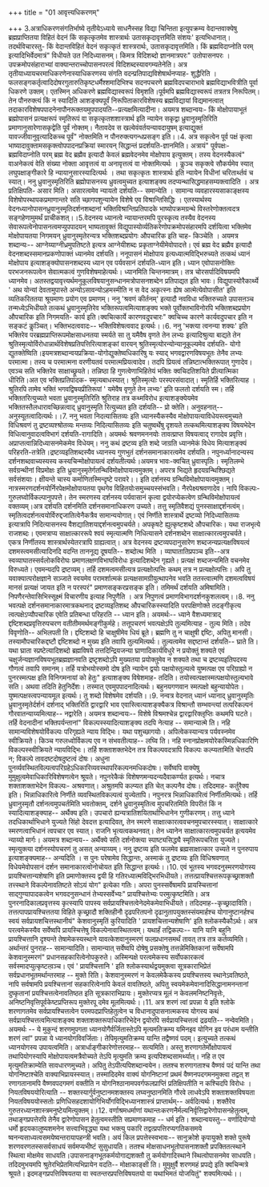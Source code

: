 +++
title = "01 आवृत्त्यधिकरणम्"

+++
3.अत्राधिकरणसंगतिर्भाष्ये तृतीयेऽध्याये साधनैस्सह विद्या चिन्तिता इत्युपक्रम्य वेदान्तवाक्येषु ब्रह्मप्राप्तितया विहितं वेदनं किं सकृत्कृतमेव शास्त्रार्थः उतासकृदावृत्तमिति संशयः' इत्यभिधानात्। तदर्थविचारस्तु- किं वेदान्तविहितं वेदनं सकृत्कृतं शास्त्ररार्थः, उतासकृदावृत्तमिति। किं ब्रह्मविदाप्नोति परम् इत्यादिभिर्वेदमात्रं" विधीयते उत निदिध्यासनम्। किमत्र विदिशब्दो ज्ञानमात्रपरः" उतोपासनपरः । उपक्रमोपसंहाराभ्यां वाक्यान्तराच्चोपासनपरत्वं विदिशब्दस्यावगम्यतेनेति। अत्र तृतीयाध्यायचरमाधिकरणेनास्याधिकरणस्य संगति वदन्प्रतिपाद्यविशेषार्थनप्याह- शुद्धैरिति । फलसङ्गकर्तृत्वादिदोषरगुतारुतिकृष्टधर्मैश्शमादिभिश्च सदनपचरणे ब्रह्मविदपचाराभावे ब्रह्मविद्याभवित्रीति पूर्वा धिकरणे उक्तम्। एतस्मिन् अधिकरणे ब्रह्मविद्यास्वरूपं विमृशति।पूर्वमपि ब्रह्मविद्यास्वरूपं तत्रतत्र निरूपितम्। तेन पौनरुक्त्यं किं न स्यादिति आशङ्क्यपूर्वं निरूपिताकारविशेषस्य ब्रह्मविद्यायां विद्यमानत्वात् तदाकारविशेषपपादनेनापौनरूक्तयमुपपादयति--प्रत्यक्षमित्यादीना। अयमत्र शब्दान्वयः- किं मोक्षोपायाभूतं ब्रह्मोपासनं प्रत्यक्षरूपं स्मृतिरूपं वा सकृत्कृतशशास्त्रार्थ इति न्यायेन सकृद्वा ध्रुवानुस्मृतिरिति प्रमाणानुसारेणासकृद्वेति पूर्वं नोक्तम्। नैतावदेव स खल्वेवंवर्तयन्यावदायुषम् इत्याद्युक्तं यावज्जीवानुवृत्यादिकच्च पूर्वं" नोक्तमिति न पौनरुक्त्यगन्धप्रसङ्ग इति।।4. अत्र सकृत्वेन पूर्व पक्षं कृत्वा भाष्यादावुक्तामसकृक्त्वोपपादनप्रक्रियां स्मारयन् सिद्धान्तं प्रदर्शयति-ज्ञानमिति। अत्रायं" पूर्वपक्षः- ब्रह्मविदाप्नोति परम् ब्रह्म वेद ब्रह्मैव इत्यादौ केवलं ब्रह्मवेदनमेव मोक्षोपाय इत्युक्तम्। तस्य वेदनस्यैकत्वं" वाअनेकत्वं वेति संख्या नोक्ता आवृत्तत्वं वा अनावृत्तत्वं वा नोक्तमित्यर्थः । कॢञ्च सकृक्त्वे सौकर्यमेव स्यात् लघुपक्षाङ्गीकारे हि न्यायानुसारस्यादित्यर्थः । तथा सकृत्कृतः शास्त्रार्थः इति न्यायेन विधीनां चरितार्थ्तवं च स्यात्। ननु ध्रुवानुस्मृतिरिति ब्रह्मोपासनस्य ध्रुवत्वमुच्यत इत्याशङ्क्य तदप्यन्थासिद्धमाहसम्यक्त्वादिति । अत्र प्रतिक्षिपति- असार मिति। असारत्वमेव न्यायतो दर्शयति-- समान्येति । सामान्य व्यवहारस्यसाकाङ्क्षस्य विशेषोपस्थापकप्रमाणान्तरे सति च्छागपशुन्यायेन विशेषे एव विश्रान्तिसिद्धिः । एतस्यार्थस्य वेदनध्यानोपासनध्रुवानुस्मृतिदर्शनशब्दानां भक्तिविश्रान्तिप्रतिपादके भाष्योपक्रमग्रन्थे विस्तरेणोक्तत्वदत्र सङ्गहेणामुमर्थं प्राचीकशत्।।5.वेदनस्य ध्यानत्वे न्यायान्तरमपि पुरस्कृत्य तस्यैव वेदनस्य सेवारूपत्वेनोपासनत्वमप्युपपादयन् भाष्यतावुक्तं विद्युपास्योर्व्यतिकरेणोपक्रमोपसंहारमपि दर्शयित्वा भक्तिमेव मोक्षोपायतया निगमयन् ध्रुवानुस्मृतेरन्यत्र भक्तिशब्दप्रयोगः औपचारिक इति चाह- किञ्चेति । अयमत्र शब्दान्यः-- आग्नेय्याग्नीध्रमुपतिष्टते इत्यत्र आग्नेयीशब्दः प्रकृताग्नेयीमेवोपादत्ते। एवं ब्रह्म वेद ब्रह्मैव इत्यादौ वेदनशब्दस्समानप्रकणोपाक्तं ध्यानमेव दर्शयति। ननूपासनं मोक्षोपाय इत्यध्यात्मविद्भिरुच्यते तत्कथं ध्यानं मोक्षोपाय इत्याशङ्क्योपासनशब्दस्य ध्यान एव पर्यवसानं दर्शयति-ध्यान इति। ध्यान एवोपासनोक्तिः परभजनरूपत्वेन सेवात्मकत्वं गुणविशेषमाहेत्यर्थः। ध्यानमिति चिन्तनमात्रम्। तत्र चोरसर्पादिविषयमपि ध्यानमेव। अतस्तद्वयावृत्त्यर्थमनुकूलविषयानुसन्धानमत्रोपासनशब्देन प्रतिपाद्यत इति भावः। विद्युपास्योरैकार्थ्ये ' अथ योन्यां देवतामुपास्ते अन्योऽसावन्योऽहमस्मीति न स वेद अकृत्स्नः ह्येष आत्मेत्येवोपासीत' इति व्यतिकरिततया श्रूयमाणः प्रयोग एव प्रमाणम्। ननु 'श्रवणं कीर्तनम्' इत्यादौ नवविधा भक्तिरुच्यते उपासऩञ्च तन्मध्येऽभिधीयते तत्कथं ध्रुवानुस्मृतिरेव भक्तिरूपत्वमित्याशङ्क्य भक्ते पूर्वोक्तभाविनोरपि भक्तिशब्दप्रयोग औपचारिक इति निगमयति- कार्य इति।क्वचित्कार्ये कारणवदुपचारः" क्वचिच्च कारणे कार्यवदुपचार इति न सङ्कटं कॢञ्चित्। भक्तिभदत्ववादः-- भक्तिविशेषत्ववाद इत्यर्थः।।6. ननु 'भक्त्या त्वनन्या शक्यः' इति भक्तिरेव परब्रह्मप्राप्तिरूपमोक्षसाधनतया स्मर्यते सा तु यमैवैष वृणते तेन लभ्यः इत्यादिश्रुत्या बाद्यते तेन श्रुतिस्मृत्योर्विरोधान्नार्थविशेषप्रतिपत्तिरित्याशङ्कां वारयन् श्रुतिस्मृत्योरन्योन्यानूकूल्यमेव दर्शयति- योगो द्युतक्तेष्विति।इयमत्रशब्दान्वयप्रक्रिया-योगोद्युक्तेष्वधिकारिषु यः स्याद् भगवद्वारणविषयभूतः तेनैव लभ्यः परमात्मा। तस्य च परमात्मना वरणीयतवं परमात्मप्रियत्वादेव। तदपि प्रियत्वं तन्निष्टात्भक्तिरूपात् गुणादेव। एवञ्च सति भक्तिरेव साक्षाच्छ्रूयते। तन्निष्ठा हि गुणत्वेणाभिहितेयं भक्तिः क्वचिदतिशयिते प्रीत्यात्मिका धीरिति।अत एव भक्तिप्रतिपादक- स्मृत्यबाधस्यात्। श्रुतिस्मृत्योः परस्परसंवादात्। स्मृतिर्हि भक्तिरित्याह । श्रुतिरपि तामेव भक्तिं भगवद्विषयप्रीतिरूपां ' यमेवैष वृणुते तेन लभ्यः' इति फलतो दर्शयति स्म। तर्हि भक्तितरित्युच्यते भवता ध्रुवानुस्मृतिरिति श्रुतिराह तत्र कथ्मविरोध इत्याशङ्क्येयमेव भक्तितस्तैलधारावच्छिन्नत्वाद् ध्रुवानुस्मृति रित्युच्यत इति दर्शयति-- प्रो क्तेति। अनुवहनात्-- अनुस्यूतत्वादित्यर्थः।।7. ननु भवता निदत्यासितव्यः इति ध्यानस्यैकस्यैव मोक्षोपायत्याविधेयस्त्वमुच्यते विधिश्रवणं तु द्रष्टव्यश्श्रोतव्यः मन्तव्यः निदित्यासितव्यः इति चतुष्वर्थेषु दृशयते तत्कथमित्याशङ्क्य विषयभेदेन विधित्वानुवादत्वविभागं दर्शयति-रागादिति। अयमर्थः श्रवणमननयोः तावत्प्राप्त विषयत्वाद् रागादेव प्रवृत्ति। अप्राप्तत्वान्निदिध्यासनमेकमेव विधेयम्। ननु कथं द्रष्टव्य इति शब्दे जाग्रति ध्यानमेकं विधेय मित्याशङ्क्यं परिहरति-तत्रेति।द्रष्टव्यइतिशब्दस्यैव ध्यानस्य गुणभुतं दर्शनसमानाकारत्वमेव दर्शयति। नपुनर्ध्यानादन्यस्य दर्शनशब्दवाच्यस्यस्य कस्यचिन्मोक्षोपायत्वं दर्शयतीत्यर्थः।अयमत्र भावः-क्वचित् ध्रुवास्पृतिः। स्मृतिलम्भे सर्वग्रन्थीनां विप्रमोक्षः इति ध्रुवानुस्मृतेर्गतन्थिविमोक्षोपायत्वमुक्तम्। अपरत्र भिद्यते हृदयग्रन्थिश्छिद्यते सर्वसंशयाः। क्षीयन्ते चास्य कर्माणितस्मिन्दृष्टे परावरे।। इति दर्शनस्य ग्रन्थिविमोक्षोपायत्वमुक्तम्। नात्रस्मरणदर्शनयोर्निरपेक्षमोक्षोपायतया पृथगेव विहितयोःसमुच्चयस्संभवति। नैरपेक्ष्यश्रवणादेव। नापि विकल्पः-गुरुलघ्वोर्विकल्पानुपपत्ते। तेन स्मरणस्य दर्शनस्य पर्यवासानं कृत्वा द्वयोरप्येकत्वेण ग्रन्थिविमोक्षोपायत्वं वक्तव्यम्।अत्र दर्शयति दर्शनमिति दर्शनसमानाधिकरण उच्यते। तत्तु स्मृतिवैशद्यं पुनस्साक्षाद्दर्शनत्वंम्। स्मृतित्वदर्शनत्वयोर्विरुद्दजातित्वेनैकत्रैव सामान्ययोगात्। एवं निर्णीते शास्त्रार्थे द्रष्टव्यो निदिध्यासितव्यः इत्यात्रापि निदित्यासनस्य वैशद्यातिशयाद्दर्शनत्वमुपचर्यते। अपकृषटे ह्युत्कृष्टशब्दे औपचारिकः। यथा राजभृत्ये राजशब्दः। एवमत्राप्य साक्षात्काररूपे श्वयं स्मृत्यात्मणि निधित्यासने दर्शनशब्देन साक्षात्कारत्वमुपचर्यते। एकत्र निर्णीतस्य शास्त्रार्थस्येतरत्रापि ग्राह्यत्वात्। अत्र वेदनस्य द्रष्टव्यपदानुसारेण शब्दजन्यप्रत्यक्षविषयत्वं दशमस्त्वमसीत्यादिनदि वदन्ति ताननूद्य दूषयति-- शब्दोत्थ मिति । व्याघातातिप्रपञ्च इति--अत्र स्वव्याघातस्सर्वलोकविरोघः प्रमाणलक्षणविभाघविरोधः इत्यादिशब्देन गृह्यते। प्रत्यक्षं शब्दजन्यमिति वचनमेव विरुध्यते। एवमन्यदपि द्रष्टव्यम्। तर्हि दशमत्वमसीत्यत्र प्रत्यक्षोत्पत्तिः कथम् तत्र न प्रत्यक्षोत्पत्तिः। अपि तु यवाक्यात्परोक्षज्ञाने सञ्जाते स्वयमेव परामर्शात्मकं प्रत्यक्षसामग्रीयुत्थापनेव भवति ततस्त्वात्मणि दशमत्वविषयं मानसं प्रत्यक्षं जायत इति न परस्परं" प्रमाणसङ्करप्रसङ्क इति। तमिमर्थं दर्शयति अमिषामिति। निपणैरन्तेवासिभिस्सूक्ष्मं विचारणीय इत्याह निपुणैति । अत्र निपुणत्वं प्रमाणविभागदर्शनकुशलत्वम्।।8. ननु भवत्पक्षे दर्शनसमानाकारमात्रकथनाद् द्रष्टव्यइतिशब्द औपचारिकस्स्यादिति परपक्षिणोक्ते तदङ्गीकृत्य त्वत्पक्षेऽप्यौपचारिक एवेति प्रतिबन्धा परिहरति -- ध्यान इति। अयमर्थः-- ध्याने वैशध्यमात्राद् द्दष्टिशब्दप्रवृत्तिरुपचरण वतीतीममर्थमङ्गीकुर्महे। तत्तूपचरणं भवत्पक्षेऽपि तुल्यमित्याह - तुल्य मिति। तदेव विवृणोति-- अभिलपती ति। द्दष्टिशब्दो हि चाक्षुषीमेव धियं ब्रूते। ब्रह्मणि तु न चाक्षुषी द्दष्टिः, अपितु मानसी। तस्यामौपचारिकद्दष्टौ द्दष्टिशब्दो न मुख्य इति तवापि तुल्यमित्यर्थः। तुल्यत्वमेव सद्दष्टान्तं दर्शयति-- घ्राते ति।यथा घ्राता स्प्रष्टेत्यादिशब्दो ब्रह्मविषये तत्तदिन्द्रियजन्या घ्राणादिकार्यविधुरे न प्रयोक्तुं शक्यते एवं चक्षुर्जन्यज्ञानविषयभूतब्रह्मज्ञानवति द्रष्टृशब्दोऽपि मुख्यतया प्रयोक्तुमेव न शक्यते तथा च द्रष्टव्यइतिपदस्य गौणत्वं तवापि समानम्। तर्हि यत्रोभयोस्समो दोष इति न्यायेन द्वयोः पक्षयोस्तुल्यत्वे युष्मत्पक्ष एव परिग्राह्यो न पुनरस्मत्पक्ष इति विनिगमनायां को हेतुः" इत्याशङ्क्य विषेशमाह- तदिति। तयोस्वत्पक्षास्मत्पक्षयोस्तुल्यभावे सति। अथवा तदिति हेतुनिर्देशः। तस्मात् एवमुपपादनादित्यर्थः। बहुनयगणवान स्मत्पक्षो बहुन्यायोपेतः। युष्मत्पक्षस्त्वपन्यायमूल इत्यर्थः। तु शब्दो विशेषमेव दर्शयति।।9. नन्वत्र वेदनात् ध्यानं ध्यानाद् ध्रुवानुस्मृतिः ध्रुवानुस्मृतेर्दर्शनं दर्शनाद् भक्तिरिति द्वारद्वारि भाव एवास्त्वित्याशङ्क्यैकत्र विश्रान्तौ सम्भवन्त्यां तत्परिकल्पनं गौरवातन्याय्यमित्याह-- नद्वारेति। अयमत्र शब्दान्वयः-- विशेषे विश्रमश्चेन्न द्वारद्वारिक्लृप्तिः कथमपि घटते। तर्हि वेदनादीनां भक्तिपर्यन्तानां" विकल्पस्स्यादित्याशङ्क्य तदपि नेत्याह -- समान्यात्मे ति। नहि सामान्यविशेषयोर्विकल्पः परिगृह्यते न्याय विद्भिः। यथा पशुच्छागयोः। अपित्वेकस्यान्यत्र पर्यवस्नमेव स्वीक्रियते। किञ्च गरुलध्वोर्विकल्प एव न संभवतीत्याह-- लघ्वि ति। नहि स्नानप्रोक्षमयोरेकस्मिन्नधिकारिणि विकल्पस्स्वीक्रियते न्यायविद्भिः। तर्हि शक्ताशक्तभेदेन तत्र विकल्पवदत्रापि विकल्पः कल्प्यतामिति चेत्तदपि न; विकल्पे तावदष्टदोषदुष्टत्वं दोषः। अधुना पुनर्व्यवस्थितविल्पत्वपरिग्रहेऽधिकारिव्यवस्थापरिकल्पनमधिकदोषः। सर्वेष्वपि वाक्येषु मुमुक्षुत्वमेवाधिकारिविशेषणत्वेन श्रूयते। नपुनरेकैकं विशेषणमन्यदन्यदैवाकर्ण्यत इत्यर्थः। नचात्र शक्ताशक्ताभेदेन विकल्पः- अश्रवणात्। अश्रुतमपि कल्प्यत इति चेत् कल्पनैव दोषः। तदिदमाह- कर्तुरैक्य इति। भिन्नाधिकारित्वे निर्णीते व्यवस्थितविकल्पत्वं युज्येतापि। नपुनरत्र भिन्नाधिकारित्वं निर्णीतमित्यर्थः। तर्हि ध्रुवानुस्मृतौ दर्शनत्वमुपचर्तमिति भवतोक्तम्, दर्शने ध्रुवानुस्मृतित्व मुपचरितमिति विपरीतं किं न स्यादित्याशङ्क्याह-- अर्थैक्य इति। उपचारो ह्यन्यत्रातिशयितार्थाभिधानेन गुणीकरणम्। तत्तु ध्याने तदधिकार्थाभिधाने युज्यते सिंहो देवदत्त इत्यादिवत्, तेन स्मरणे साक्षात्कारत्ववचनमुपचारस्स्यात्। साक्षात्कारे स्मरणत्वाभिधानं त्वपचार एव स्यात्। राजनि भृत्यत्वकथनवत्। तेन ध्यानेन साक्षात्कारत्वमुपचर्यत इत्ययमेव न्याय्यो मार्गः। अयमत्र शब्दान्वय-- अर्थैक्ये सति दर्शनोक्त्या स्पाष्ट्यसिद्ध्यै स्मृतिरूपचरिता युज्यते। स्मृत्युक्त्या दर्शनस्योपचरणं तु असत् अन्याय्यम्। ननु द्रष्टव्य इति फलमेव ब्रह्मसाक्षात्कार उच्यते न पुनरुपाय इत्याशङ्क्यमाह-- अन्यदिति । स पुनः परेषामेव सिद्धान्तः, अस्माकं तु द्रष्टव्यः इति विधिश्रवणात् विधेयमेवोपसानं दर्शन समानाकारत्वोनोचोयत इति सिद्धान्त इत्यर्थः।।10. एवं भूतस्य भगवदनुस्मरणयोगस्य प्रायश्चित्तान्यशेषाणि इति प्रमाणोक्तस्य द्वयी हि गतिरध्यात्मविद्भिरभिधीयते। तत्तत्प्रायश्चित्तरूपकृच्छ्राशक्तौ तत्त्स्थाने विकल्पेनावतिष्टते सोऽयं योग" इत्येका गतिः। अपरा पुनस्सर्वेषामपि प्रायस्चित्तानां साद्गुण्यापादकत्वेन भगवदनुसन्धानं तेभ्यस्सर्वेभ्यः" प्रायश्चित्तेभ्यः परमुत्कृष्टमिति। अत्र पुनरनादिकालप्रवृत्तस्य कृत्स्यापि पापस्य सर्वप्रायश्चित्तत्वेनेदमेकमेवाभिधीयते। तदिदमाह--कृच्छ्रादाविति। तत्तत्पापप्रायश्चित्ततया विहिते कृच्छ्रादौ शक्तिहीनौ दृढपरितपनो दृढानुतापयुक्तस्संयमार्हश्च योगानुष्टानर्हश्च स्वयं सर्वप्रायशचित्तस्थानीयं" केशवानुस्मृतिं कुरियादिति ' प्रायशचित्तान्यशेषाणि' इति श्लोकस्यैकौऽर्थः। अत्र परत्वमेकस्यैव सर्वेष्वपि प्रायस्चित्तेषु विकल्पेनावास्थितत्वम्। यथार्हं तद्विकल्पः-- यानि यानि बहुनि प्रायश्चित्तानि दृश्यन्ते तेषामेकस्यस्थाने यावत्केशवानुस्मरणं फलप्रधानसमर्थं तावत् तत्र तत्र कर्तव्यमिति।अर्थान्तरं पुनराह-- सामान्यादिति। सामान्यात् सर्वेष्वपि दोषेषु प्रसक्तेषु तत्तन्नेमिक्तिकानां सर्वेषामपि केशवानुस्मरणं" प्रधानसहकारित्वेनोपकुरुते। अस्मिन्पक्षे परत्वमेकस्य सर्वोपकारकत्वं सर्वस्मादप्युत्कृष्टत्व़ञ्च। एवं ' प्रायश्चित्तानि ' इति श्लोकस्यार्थद्वयमुक्त्वा सूत्रकाराभिप्रेतं सर्वप्रधानभूतमर्थान्तरमाह -- मुक्ते रिति। केशवानुस्मरणं न केवलमेकैकस्य प्रयश्चित्तस्य स्थानेऽवतिष्ठते, नापि सर्वषामपि प्रयश्चित्तानां सहकारित्वेनापि केवलं वावतिष्ठते, अपितु स्वयमेकमेवानादिसिद्धानामनन्तानां दुष्कृतानां प्रयश्चित्तत्वेनावतिष्ठत इति सूत्रकाराभिप्रायः। मुक्तेरप्यत्र मूलं न केवलमनिष्टनिवृत्तेः, अनिष्टनिवृत्तिपूर्वकेष्टप्रप्तिरूप मुक्तेरपू दमेव मूलमित्यर्थः।।11. अत्र शरणं त्वां प्रपन्ना ये इति श्लोके शरणागतमेव सर्वप्रायश्चित्तत्वेन परमपदप्राप्तिहेतुत्वेन च विधानादुपासनात्मकस्य योगस्य कथं सर्वप्रायश्चित्तत्वमित्याशङ्क्य शक्ताशक्तरूपाधिकारिभेदेन द्वयोरपि सर्वप्रायस्चित्तत्वं द्रढयति-- नन्वेवमिति। अयमर्थः -- ये मुकुन्दं शरणमुपगता ध्यानयोगैर्वर्जितास्तेऽपि मृत्यमतिक्रम्य यमिनइव योगिन इव परंधाम यन्तीति शरणं त्वां" प्रपन्ना ये ध्यानयोगविवर्जिताः। तेपिमृत्युमतिक्रम्य यान्ति तद्वैष्णवं पदम्। इत्युच्यते तत्कथं ध्यानयोगस्य उपायत्वमिति। अत्रार्धाङ्गीकारेणोत्तरमाह-- सत्यमिति। अस्तु शरणागतेर्मोक्षोपायत्वं तथापियोगस्यापि मोक्षोपायत्वमत्रैवोच्यते तेऽपि मृत्युमति क्रम्य इत्यपिशब्दसामर्थ्यात्। नहि त एव मृत्युमतिक्राम्येति सावधारणमुच्यते। अपितु तेऽपीत्यपिशब्दान्वयेन। ततश्च शरणागताश्च वैष्णवं पदं यान्ति तथा योगनिष्टाश्चेति वाक्याभिप्रायस्स्यात्। तस्मादिदमेव वाक्यं योगनिष्टानां प्रथमं वैष्णनपदगमनमुक्त्वा तद्वत् श रणागतानामपि वैष्णवपदगमणं वक्तीति न योगनिश्ठानामपवर्गफलप्राप्तिं प्रतिक्षिपतीति न कश्चिदपि विरोधः । नियतविषययोरित्याति -- शक्तस्यार्गुर्वनुष्टानमशक्तस्य लघ्वनुष्ठानमिति गौरवे लाधवेऽपि शक्ताशक्तविषयता नियतविषययोस्सतोः प्रणिधिसहदशायोगिभिर्योगविद्भिध्यानशास्त्रं प्राप्तार्थम्-- अर्वदित्यर्थः। शक्तैरेव गुरुतरध्यानशास्त्रमनुष्टेयमित्युक्तम्।।12. वर्णाश्रमधर्माणां यथान्तःकरणनैर्मल्यनिर्वृत्तिद्वारेणोपासनहेतुत्वम्, तथाङ्गप्रपत्तेरपि तेनैव द्वारेणोपासन हेतुत्वमस्तीति सप्रमाणकमाह -- धर्म इति। शब्दान्वयस्तु-- वर्णादियोग्यो धर्मो हृदयकालुष्यशमनेन सत्त्वाभिवृद्ध्या यथा भक्त्यु पकारि तद्वत्प्रपत्तिरप्यगतिकसमये ष्वनन्यसाध्यत्वसमयेष्वन्तरायापहन्त्री भवति। अयं किल प्रपत्तेस्स्वभावः-- सानुक्रोशे कृपायुक्ते शक्ते पुरूषे शरणवरणतस्ससर्वसाधयं सर्वमप्यभीष्टं सुसुधायति। ततश्च मोक्षसाधनभूतोपासनाशक्तौ प्रपक्तितत्स्थाने स्थित्वा मोक्षमेव साधयति।उपासनाङ्गभूतकर्मयोगाद्यशक्तौ तु कर्मयोगादिस्थाने स्थित्वोपासनमेव साधयति। तदिदमुभयमपि श्रुतेरभिप्रेतमित्यभिप्रायेन वदति-- मोक्षाकाङ्क्षी ति। मुमुक्षुर्वै शरणमहं प्रपद्ये इति क्वचिन्मत्रे श्रूयते। इदमङ्गप्रपत्तिविषयतया वा स्वतन्तरप्रपत्तिविषयतयो वा यथाभिमतं योजयितुं" शक्यमित्यर्थः।।